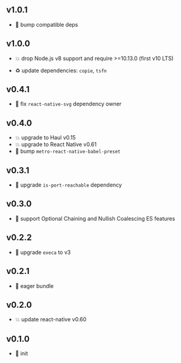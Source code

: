 ## v1.0.1

* 🐞 bump compatible deps

## v1.0.0

* 💥 drop Node.js v8 support and require >=10.13.0 (first v10 LTS)

* ♻️ update dependencies: `copie`, `tsfn`

## v0.4.1

* 🐞 fix `react-native-svg` dependency owner

## v0.4.0

* 💥 upgrade to Haul v0.15
* 💥 upgrade to React Native v0.61
* 🐞 bump `metro-react-native-babel-preset`

## v0.3.1

* 🐞 upgrade `is-port-reachable` dependency

## v0.3.0

* 🌱 support Optional Chaining and Nullish Coalescing ES features

## v0.2.2

* 🐞 upgrade `execa` to v3

## v0.2.1

* 🐞 eager bundle

## v0.2.0

* 💥 update react-native v0.60

## v0.1.0

* 🐣 init
